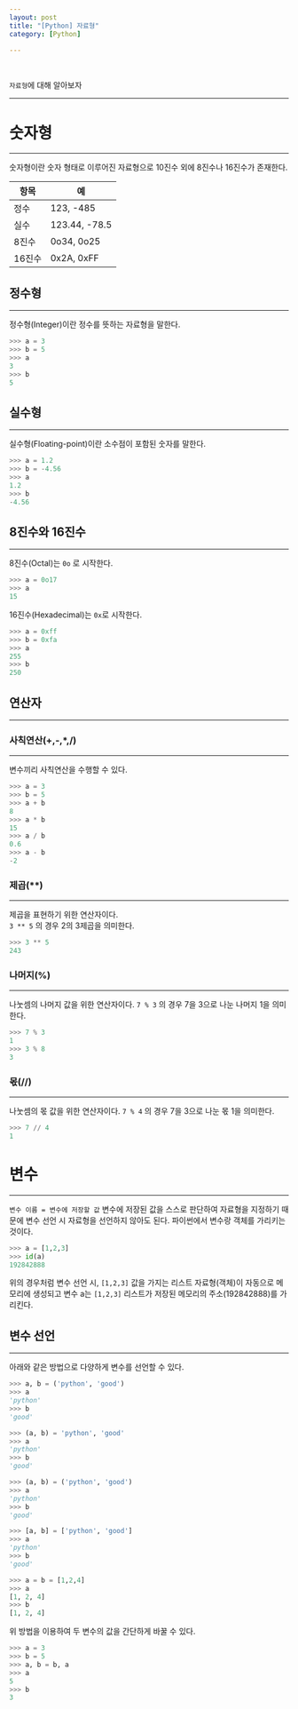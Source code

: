 ```yaml
---
layout: post
title: "[Python] 자료형"
category: [Python]

---
```

<br>

`자료형`에 대해 알아보자
<!-- more -->

<hr>


# 숫자형
---
숫자형이란 숫자 형태로 이루어진 자료형으로 10진수 외에 8진수나 16진수가 존재한다.

|항목|예|
|---|---|
|정수|123, -485|
|실수|123.44, -78.5|
|8진수|0o34, 0o25|
|16진수|0x2A, 0xFF|

## 정수형
---
정수형(Integer)이란 정수를 뜻하는 자료형을 말한다.
```python
>>> a = 3
>>> b = 5
>>> a
3
>>> b
5
```

## 실수형
---
실수형(Floating-point)이란 소수점이 포함된 숫자를 말한다.
```python
>>> a = 1.2
>>> b = -4.56
>>> a
1.2
>>> b
-4.56
```

## 8진수와 16진수
---
8진수(Octal)는 `0o` 로 시작한다.
```python
>>> a = 0o17
>>> a
15
```
16진수(Hexadecimal)는 `0x`로 시작한다.
```python
>>> a = 0xff
>>> b = 0xfa
>>> a
255
>>> b
250
```

## 연산자
---

### 사칙연산(+,-,*,/)
---
변수끼리 사칙연산을 수행할 수 있다.
```python
>>> a = 3
>>> b = 5
>>> a + b
8
>>> a * b
15
>>> a / b
0.6
>>> a - b
-2
```
### 제곱(**)
---
제곱을 표현하기 위한 연산자이다.  
`3 ** 5` 의 경우 2의 3제곱을 의미한다.
```python
>>> 3 ** 5
243
```

### 나머지(%)
---
나눗셈의 나머지 값을 위한 연산자이다.
`7 % 3` 의 경우 7을 3으로 나눈 나머지 1을 의미한다.
```python
>>> 7 % 3
1
>>> 3 % 8
3
```

### 몫(//)
---
나눗셈의 몫 값을 위한 연산자이다.
`7 % 4` 의 경우 7을 3으로 나눈 몫 1을 의미한다.
```python
>>> 7 // 4
1
```



# 변수
---
`변수 이름 = 변수에 저장할 값`
변수에 저장된 값을 스스로 판단하여 자료형을 지정하기 때문에 변수 선언 시 자료형을 선언하지 않아도 된다.
파이썬에서 변수랑 객체를 가리키는 것이다.
```python
>>> a = [1,2,3]
>>> id(a)
192842888
```
위의 경우처럼 변수 선언 시, `[1,2,3]` 값을 가지는 리스트 자료형(객체)이 자동으로 메모리에 생성되고 변수 a는 `[1,2,3]` 리스트가 저장된 메모리의 주소(192842888)를 가리킨다.


## 변수 선언
---
아래와 같은 방법으로 다양하게 변수를 선언할 수 있다.
```python
>>> a, b = ('python', 'good')
>>> a
'python'
>>> b
'good'

>>> (a, b) = 'python', 'good'
>>> a
'python'
>>> b
'good'

>>> (a, b) = ('python', 'good')
>>> a
'python'
>>> b
'good'

>>> [a, b] = ['python', 'good']
>>> a
'python'
>>> b
'good'

>>> a = b = [1,2,4]
>>> a
[1, 2, 4]
>>> b
[1, 2, 4]
```

위 방법을 이용하여 두 변수의 값을 간단하게 바꿀 수 있다.
```python
>>> a = 3
>>> b = 5
>>> a, b = b, a
>>> a
5
>>> b
3
```
